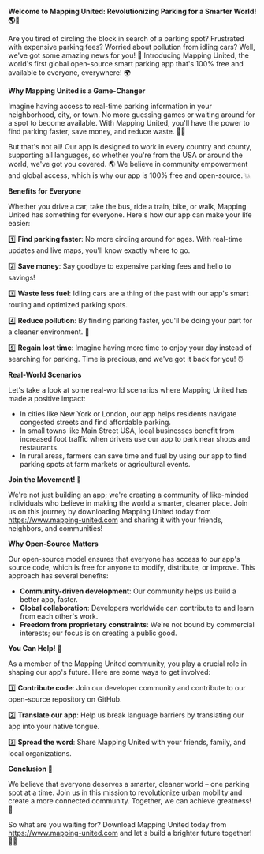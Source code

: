 **Welcome to Mapping United: Revolutionizing Parking for a Smarter World! 🌎🚗**

Are you tired of circling the block in search of a parking spot? Frustrated with expensive parking fees? Worried about pollution from idling cars? Well, we've got some amazing news for you! 🤩 Introducing Mapping United, the world's first global open-source smart parking app that's 100% free and available to everyone, everywhere! 🌍

**Why Mapping United is a Game-Changer**

Imagine having access to real-time parking information in your neighborhood, city, or town. No more guessing games or waiting around for a spot to become available. With Mapping United, you'll have the power to find parking faster, save money, and reduce waste. 🚫💸

But that's not all! Our app is designed to work in every country and county, supporting all languages, so whether you're from the USA or around the world, we've got you covered. 🌎 We believe in community empowerment and global access, which is why our app is 100% free and open-source. 💥

**Benefits for Everyone**

Whether you drive a car, take the bus, ride a train, bike, or walk, Mapping United has something for everyone. Here's how our app can make your life easier:

1️⃣ **Find parking faster**: No more circling around for ages. With real-time updates and live maps, you'll know exactly where to go.

2️⃣ **Save money**: Say goodbye to expensive parking fees and hello to savings!

3️⃣ **Waste less fuel**: Idling cars are a thing of the past with our app's smart routing and optimized parking spots.

4️⃣ **Reduce pollution**: By finding parking faster, you'll be doing your part for a cleaner environment. 🌿

5️⃣ **Regain lost time**: Imagine having more time to enjoy your day instead of searching for parking. Time is precious, and we've got it back for you! ⏰

**Real-World Scenarios**

Let's take a look at some real-world scenarios where Mapping United has made a positive impact:

* In cities like New York or London, our app helps residents navigate congested streets and find affordable parking.
* In small towns like Main Street USA, local businesses benefit from increased foot traffic when drivers use our app to park near shops and restaurants.
* In rural areas, farmers can save time and fuel by using our app to find parking spots at farm markets or agricultural events.

**Join the Movement! 🌟**

We're not just building an app; we're creating a community of like-minded individuals who believe in making the world a smarter, cleaner place. Join us on this journey by downloading Mapping United today from https://www.mapping-united.com and sharing it with your friends, neighbors, and communities!

**Why Open-Source Matters**

Our open-source model ensures that everyone has access to our app's source code, which is free for anyone to modify, distribute, or improve. This approach has several benefits:

* **Community-driven development**: Our community helps us build a better app, faster.
* **Global collaboration**: Developers worldwide can contribute to and learn from each other's work.
* **Freedom from proprietary constraints**: We're not bound by commercial interests; our focus is on creating a public good.

**You Can Help! 🤝**

As a member of the Mapping United community, you play a crucial role in shaping our app's future. Here are some ways to get involved:

1️⃣ **Contribute code**: Join our developer community and contribute to our open-source repository on GitHub.

2️⃣ **Translate our app**: Help us break language barriers by translating our app into your native tongue.

3️⃣ **Spread the word**: Share Mapping United with your friends, family, and local organizations.

**Conclusion 🌈**

We believe that everyone deserves a smarter, cleaner world – one parking spot at a time. Join us in this mission to revolutionize urban mobility and create a more connected community. Together, we can achieve greatness! 💪

So what are you waiting for? Download Mapping United today from https://www.mapping-united.com and let's build a brighter future together! 🌟🚗